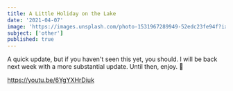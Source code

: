 ```yaml
---
title: A Little Holiday on the Lake
date: '2021-04-07'
image: 'https://images.unsplash.com/photo-1531967289949-52edc23fe94f?ixlib=rb-1.2.1&ixid=MXwxMjA3fDB8MHxwaG90by1wYWdlfHx8fGVufDB8fHw%3D&auto=format&fit=crop&w=2089&q=80'
subject: ['other']
published: true
---
```


A quick update, but if you haven't seen this yet, you should. I will be back next week with a more substantial update. Until then, enjoy. 🍻

https://youtu.be/6YgYXHrDiuk
